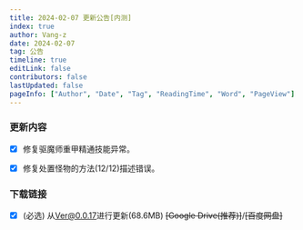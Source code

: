 ```yaml
---
title: 2024-02-07 更新公告[内测]
index: true
author: Vang-z
date: 2024-02-07
tag: 公告
timeline: true
editLink: false
contributors: false
lastUpdated: false
pageInfo: ["Author", "Date", "Tag", "ReadingTime", "Word", "PageView"]
---
```


### 更新内容
- [x] 修复<a>驱魔师重甲精通</a>技能异常。
- [x] 修复<a>处置怪物的方法(12/12)</a>描述错误。


### 下载链接
- [x] <a>(必选)</a> 从<a>Ver@0.0.17</a>进行更新(68.6MB) ~~<a>[Google Drive(推荐)]</a>~~/~~<a>[百度网盘]</a>~~
